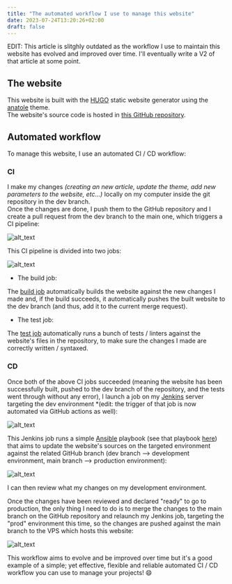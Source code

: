 ```yaml
---
title: "The automated workflow I use to manage this website"
date: 2023-07-24T13:20:26+02:00
draft: false
---
```


EDIT: This article is slitghly outdated as the workflow I use to maintain this website has evolved and improved over time. I'll eventually write a V2 of that article at some point.

## The website

This website is built with the [HUGO](https://gohugo.io/) static website generator using the [anatole](https://github.com/lxndrblz/anatole) theme.  
The website's source code is hosted in [this GitHub repository](https://github.com/Antiz96/antiz.fr/).

## Automated workflow

To manage this website, I use an automated CI / CD workflow:

### CI

I make my changes *(creating an new article, update the theme, add new parameters to the website, etc...)* locally on my computer inside the git repository in the dev branch.  
Once the changes are done, I push them to the GitHub repository and I create a pull request from the dev branch to the main one, which triggers a CI pipeline:

![alt_text](../../images/Website_GitHub_MR_CI.png "Website - Merge Request CI Pipeline")

This CI pipeline is divided into two jobs:

![alt_text](../../images/Website_GitHub_CI_Jobs.png "Website - Merge Request CI Jobs")

- The build job:

The [build job](https://github.com/Antiz96/antiz.fr/blob/main/.github/workflows/CD.yml) automatically builds the website against the new changes I made and, if the build succeeds, it automatically pushes the built website to the dev branch (and thus, add it to the current merge request).

- The test job:

The [test job](https://github.com/Antiz96/antiz.fr/blob/main/.github/workflows/CI.yml) automatically runs a bunch of tests / linters against the website's files in the repository, to make sure the changes I made are correctly written / syntaxed.

### CD

Once both of the above CI jobs succeeded (meaning the website has been successfully built, pushed to the dev branch of the repository, and the tests went through without any error), I launch a job on my [Jenkins](https://www.jenkins.io/) server targeting the dev environment *(edit: the trigger of that job is now automated via GitHub actions as well):

![alt_text](../../images/Jenkins_Update_Website_Job_Dev.png "Jenkins - Update Website Job Dev")

This Jenkins job runs a simple [Ansible](https://www.ansible.com/) playbook (see that playbook [here](https://github.com/Antiz96/Linux-Server/blob/main/Ansible-Playbooks/roles/update_antiz.fr/tasks/main.yml)) that aims to update the website's sources on the targeted environment against the related GitHub branch (dev branch --> development environment, main branch --> production environment):

![alt_text](../../images/Jenkins_Update_Website_Job_Param.png "Jenkins - Update Website Job Parameters")

I can then review what my changes on my development environment.

Once the changes have been reviewed and declared "ready" to go to production, the only thing I need to do is to merge the changes to the main branch on the GitHub repository and relaunch my Jenkins job, targeting the "prod" environment this time, so the changes are pushed against the main branch to the VPS which hosts this website:

![alt_text](../../images/Jenkins_Update_Website_Job_Prd.png "Jenkins - Update Website Job Prod")

This workflow aims to evolve and be improved over time but it's a good example of a simple; yet effective, flexible and reliable automated CI / CD workflow you can use to manage your projects! :smile:
